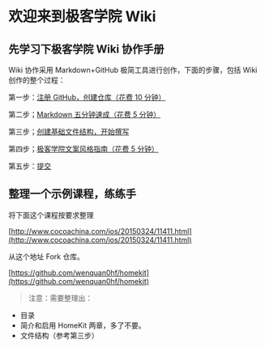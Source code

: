 # 欢迎来到极客学院 Wiki

## 先学习下极客学院 Wiki 协作手册

Wiki 协作采用 Markdown+GitHub 极简工具进行创作，下面的步骤，包括 Wiki 创作的整个过程：

第一步：[注册 GitHub，创建仓库（花费 10 分钟）](learn-github.md)

第二步；[Markdown 五分钟速成（花费 5 分钟）](markdown.md)

第三步；[创建基础文件结构，开始撰写](toc-struct.md)

第四步；[极客学院文案风格指南（花费 5 分钟）](copywriting-guide.md)

第五步：[提交](submit-online.md)

## 整理一个示例课程，练练手

将下面这个课程按要求整理

[http://www.cocoachina.com/ios/20150324/11411.html](http://www.cocoachina.com/ios/20150324/11411.html)

从这个地址 Fork 仓库。

[https://github.com/wenquan0hf/homekit](https://github.com/wenquan0hf/homekit)

>注意：需要整理出：
>
- 目录
- 简介和启用 HomeKit 两章，多了不要。
- 文件结构（参考第三步）




